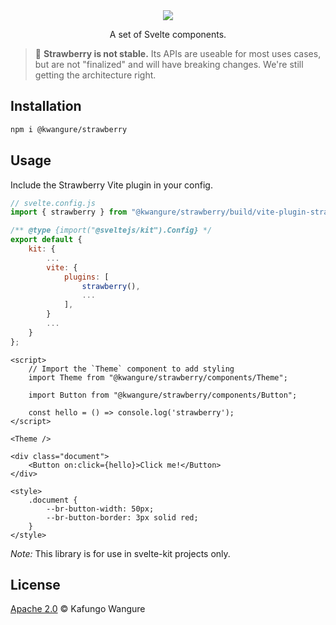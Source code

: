 <div align="center">
    <img src="./assets/strawberry_logo.png" style="max-height: 150px">
</div>

<p align="center">
    A set of Svelte components.<br/>
</p>

> 🍓 **Strawberry is not stable.** Its APIs are useable for most uses cases, but are not "finalized" and will have breaking changes. We're still getting the architecture right.

## Installation
```bash
npm i @kwangure/strawberry
```

## Usage
Include the Strawberry Vite plugin in your config.
```javascript
// svelte.config.js
import { strawberry } from "@kwangure/strawberry/build/vite-plugin-strawberry";

/** @type {import("@sveltejs/kit").Config} */
export default {
    kit: {
        ...
        vite: {
            plugins: [
                strawberry(),
                ...
            ],
        }
        ...
    }
};
```
```svelte
<script>
    // Import the `Theme` component to add styling
    import Theme from "@kwangure/strawberry/components/Theme";

    import Button from "@kwangure/strawberry/components/Button";

    const hello = () => console.log('strawberry');
</script>

<Theme />

<div class="document">
    <Button on:click={hello}>Click me!</Button>
</div>

<style>
    .document {
        --br-button-width: 50px;
        --br-button-border: 3px solid red;
    }
</style>

```

*Note:* This library is for use in svelte-kit projects only.

## License
[Apache 2.0](./LICENSE) © Kafungo Wangure